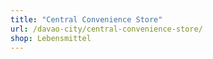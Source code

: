 ```yaml
---
title: "Central Convenience Store"
url: /davao-city/central-convenience-store/
shop: Lebensmittel
---
```

